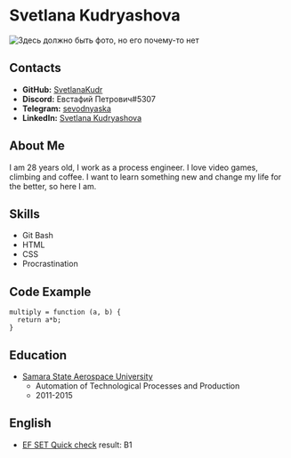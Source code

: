 # Svetlana Kudryashova
![Здесь должно быть фото, но его почему-то нет](https://sun9-84.userapi.com/impg/_gwvvcD_s9VKRIn9y_x0TytsLY6penECLopefA/DmlsaGNJ4KA.jpg?size=640x640&quality=96&sign=32ee45daf118ed45cea86ca499da6a6e&type=album)
## Contacts
* **GitHub:** [SvetlanaKudr](https://github.com/SvetlanaKudr)
* **Discord:** Евстафий Петрович#5307
* **Telegram:** [sevodnyaska](https://t.me/sevodnyaska)
* **LinkedIn:** [Svetlana Kudryashova](https://www.linkedin.com/in/svetlana-kudryashova-71704823b/)
## About Me
I am 28 years old, I work as a process engineer. I love video games, climbing and coffee. I want to learn something new and change my life for the better, so here I am.
## Skills
* Git Bash
* HTML
* CSS
* Procrastination
## Code Example
~~~
multiply = function (a, b) {
  return a*b;
}
~~~
## Education
* [Samara State Aerospace University](https://ssau.ru/)
  + Automation of Technological Processes and Production
  + 2011-2015
## English
* [EF SET Quick check](https://www.efset.org/ru/quick-check/) result: B1

